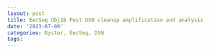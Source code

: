 ```yaml
---
layout: post
title: EecSeq Obj1b Post DSN cleanup amplification and analysis
date: '2023-07-06'
categories: Oyster, EecSeq, DSN
tags: 
---
```

